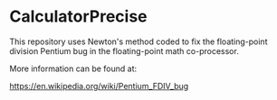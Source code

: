 # CalculatorPrecise

This repository uses Newton's method coded to fix the floating-point division Pentium bug in the floating-point math co-processor.

More information can be found at:

https://en.wikipedia.org/wiki/Pentium_FDIV_bug

